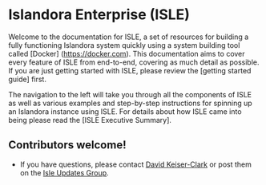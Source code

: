 # Islandora Enterprise (ISLE)

Welcome to the documentation for ISLE, a set of resources for building a fully functioning Islandora system quickly using a system building tool called [Docker] (https://docker.com). This documentation aims to cover every feature of ISLE from end-to-end, covering as much detail as possible. If you are just getting started with ISLE, please review the [getting started guide] first.

The navigation to the left will take you through all the components of ISLE as well as various examples and step-by-step instructions for spinning up an Islandora instance using ISLE. For details about how ISLE came into being please read the [ISLE Executive Summary].


## Contributors welcome!
* If you have questions, please contact [David Keiser-Clark](dwk2@williams.edu) or post them on the [Isle Updates Group](https://groups.google.com/forum/#!forum/isle-updates).
